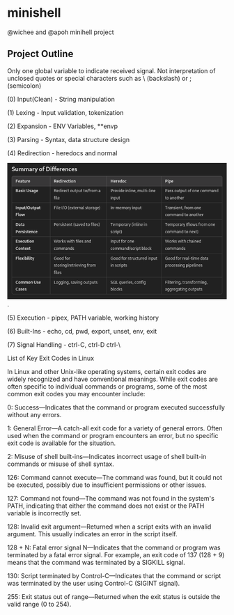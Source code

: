 # minishell
@wichee and @apoh minihell project

## Project Outline

Only one global variable to indicate received signal.
Not interpretation of unclosed quotes or special characters such as \ (backslash) or ; (semicolon)

(0) Input(Clean) - String manipulation

(1) Lexing - Input validation, tokenization 

(2) Expansion - ENV Variables, **envp

(3) Parsing - Syntax, data structure design

(4) Redirection - heredocs and normal

![Table summary for Heredocs, Redirections and Pipes](References/Pipes_RD_HD.png "Reference Table").

(5) Execution - pipex, PATH variable, working history

(6) Built-Ins - echo, cd, pwd, export, unset, env, exit

(7) Signal Handling - ctrl-C, ctrl-D ctrl-\

List of Key Exit Codes in Linux

In Linux and other Unix-like operating systems, certain exit codes are widely recognized and have conventional meanings. While exit codes are often specific to individual commands or programs, some of the most common exit codes you may encounter include:

0: Success—Indicates that the command or program executed successfully without any errors.

1: General Error—A catch-all exit code for a variety of general errors. Often used when the command or program encounters an error, but no specific exit code is available for the situation.

2: Misuse of shell built-ins—Indicates incorrect usage of shell built-in commands or misuse of shell syntax.

126: Command cannot execute—The command was found, but it could not be executed, possibly due to insufficient permissions or other issues.

127: Command not found—The command was not found in the system's PATH, indicating that either the command does not exist or the PATH variable is incorrectly set.

128: Invalid exit argument—Returned when a script exits with an invalid argument. This usually indicates an error in the script itself.

128 + N: Fatal error signal N—Indicates that the command or program was terminated by a fatal error signal. For example, an exit code of 137 (128 + 9) means that the command was terminated by a SIGKILL signal.

130: Script terminated by Control-C—Indicates that the command or script was terminated by the user using Control-C (SIGINT signal).

255: Exit status out of range—Returned when the exit status is outside the valid range (0 to 254).
